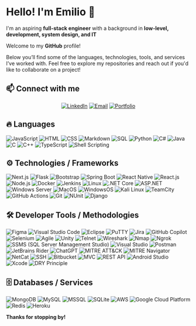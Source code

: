 
# Hello! I'm Emilio 👋

I'm an aspiring **full-stack engineer** with a background in **low-level, development, system design, and IT**

Welcome to my **GitHub** profile! 

Below you’ll find some of the languages, technologies, tools, and services I’ve worked with. Feel free to explore my repositories and reach out if you'd like to collaborate on a project!

## 📫 Connect with me

<div align="center">

[![LinkedIn](https://img.shields.io/badge/LinkedIn-FF5722?style=for-the-badge&logo=linkedin&logoColor=white)](https://www.linkedin.com/in/emiliolaurenti)
[![Email](https://img.shields.io/badge/Email-FF5722?style=for-the-badge&logo=gmail&logoColor=white)](mailto:)
[![Portfolio](https://img.shields.io/badge/Website-FF5722?style=for-the-badge&logo=About.me&logoColor=white)]()

</div>

## 🔥 Languages

![JavaScript](https://img.shields.io/badge/-JavaScript-F7DF1E?style=for-the-badge&logo=javascript&logoColor=black)
![HTML](https://img.shields.io/badge/-HTML5-E34F26?style=for-the-badge&logo=html5&logoColor=white)
![CSS](https://img.shields.io/badge/-CSS3-1572B6?style=for-the-badge&logo=css3&logoColor=white)
![Markdown](https://img.shields.io/badge/-Markdown-000000?style=for-the-badge&logo=markdown&logoColor=white)
![SQL](https://img.shields.io/badge/-SQL-336791?style=for-the-badge&logo=postgresql&logoColor=white)
![Python](https://img.shields.io/badge/-Python-3776AB?style=for-the-badge&logo=python&logoColor=white)
![C#](https://img.shields.io/badge/-C%23-239120?style=for-the-badge&logo=c-sharp&logoColor=white)
![Java](https://img.shields.io/badge/-Java-ED8B00?style=for-the-badge&logo=openjdk&logoColor=white)
![C](https://img.shields.io/badge/-C-A8B9CC?style=for-the-badge&logo=c&logoColor=white)
![C++](https://img.shields.io/badge/-C%2B%2B-00599C?style=for-the-badge&logo=c%2B%2B&logoColor=white)
![TypeScript](https://img.shields.io/badge/-TypeScript-3178C6?style=for-the-badge&logo=typescript&logoColor=white)
![Shell Scripting](https://img.shields.io/badge/-Shell_Script-5391FE?style=for-the-badge&logo=gnu-bash&logoColor=white)

## ⚙️ Technologies / Frameworks

![Next.js](https://img.shields.io/badge/-Next.js-000000?style=for-the-badge&logo=nextdotjs&logoColor=white)
![Flask](https://img.shields.io/badge/-Flask-000000?style=for-the-badge&logo=flask&logoColor=white)
![Bootstrap](https://img.shields.io/badge/-Bootstrap-7952B3?style=for-the-badge&logo=bootstrap&logoColor=white)
![Spring Boot](https://img.shields.io/badge/-Spring_Boot-6DB33F?style=for-the-badge&logo=spring-boot&logoColor=white)
![React Native](https://img.shields.io/badge/-React_Native-61DAFB?style=for-the-badge&logo=react&logoColor=black)
![React.js](https://img.shields.io/badge/-React.js-61DAFB?style=for-the-badge&logo=react&logoColor=black)
![Node.js](https://img.shields.io/badge/-Node.js-339933?style=for-the-badge&logo=nodedotjs&logoColor=white)
![Docker](https://img.shields.io/badge/-Docker-2496ED?style=for-the-badge&logo=docker&logoColor=white)
![Jenkins](https://img.shields.io/badge/-Jenkins-D24939?style=for-the-badge&logo=jenkins&logoColor=white)
![Linux](https://img.shields.io/badge/-Linux-FCC624?style=for-the-badge&logo=linux&logoColor=black)
![.NET Core](https://img.shields.io/badge/-.NET_Core-512BD4?style=for-the-badge&logo=dotnet&logoColor=white)
![ASP.NET](https://img.shields.io/badge/-ASP.NET-512BD4?style=for-the-badge&logo=dotnet&logoColor=white)
![Windows Server](https://img.shields.io/badge/-Windows_Server-0078D6?style=for-the-badge&logo=microsoft&logoColor=white)
![MacOS](https://img.shields.io/badge/-macOS-000000?style=for-the-badge&logo=apple&logoColor=white)
![WindowsOS](https://img.shields.io/badge/-Windows-0078D6?style=for-the-badge&logo=windows&logoColor=white)
![Kali Linux](https://img.shields.io/badge/-Kali_Linux-557C94?style=for-the-badge&logo=kalilinux&logoColor=white)
![TeamCity](https://img.shields.io/badge/-TeamCity-000000?style=for-the-badge&logo=teamcity&logoColor=white)
![GitHub Actions](https://img.shields.io/badge/-GitHub_Actions-2088FF?style=for-the-badge&logo=github-actions&logoColor=white)
![Git](https://img.shields.io/badge/-Git-F05032?style=for-the-badge&logo=git&logoColor=white)
![NUnit](https://img.shields.io/badge/-NUnit-4CAF50?style=for-the-badge&logo=nunit&logoColor=white)
![Django](https://img.shields.io/badge/-Django-092E20?style=for-the-badge&logo=django&logoColor=white)

## 🛠️ Developer Tools / Methodologies

![Figma](https://img.shields.io/badge/-Figma-F24E1E?style=for-the-badge&logo=figma&logoColor=white)
![Visual Studio Code](https://img.shields.io/badge/-VS_Code-007ACC?style=for-the-badge&logo=visualstudiocode&logoColor=white)
![Eclipse](https://img.shields.io/badge/-Eclipse-2C2255?style=for-the-badge&logo=eclipse&logoColor=white)
![PuTTY](https://img.shields.io/badge/-PuTTY-000000?style=for-the-badge&logo=putty&logoColor=white)
![Jira](https://img.shields.io/badge/-Jira-0052CC?style=for-the-badge&logo=jira&logoColor=white)
![GitHub Copilot](https://img.shields.io/badge/-GitHub_Copilot-2088FF?style=for-the-badge&logo=github&logoColor=white)
![Selenium](https://img.shields.io/badge/-Selenium-43B02A?style=for-the-badge&logo=selenium&logoColor=white)
![Agile](https://img.shields.io/badge/-Agile-2496ED?style=for-the-badge&logo=agile&logoColor=white)
![Unity](https://img.shields.io/badge/-Unity-000000?style=for-the-badge&logo=unity&logoColor=white)
![Telnet](https://img.shields.io/badge/-Telnet-23BEBB?style=for-the-badge)
![Wireshark](https://img.shields.io/badge/-Wireshark-1679A7?style=for-the-badge&logo=wireshark&logoColor=white)
![Nmap](https://img.shields.io/badge/-Nmap-02457A?style=for-the-badge&logo=nmap&logoColor=white)
![Ngrok](https://img.shields.io/badge/-Ngrok-1F1E37?style=for-the-badge)
![SSMS (SQL Server Management Studio)](https://img.shields.io/badge/-SSMS-CC2927?style=for-the-badge&logo=microsoftsqlserver&logoColor=white)
![Visual Studio](https://img.shields.io/badge/-Visual_Studio-5C2D91?style=for-the-badge&logo=visual-studio&logoColor=white)
![Postman](https://img.shields.io/badge/-Postman-FF6C37?style=for-the-badge&logo=postman&logoColor=white)
![JetBrains Rider](https://img.shields.io/badge/-Rider-000000?style=for-the-badge&logo=rider&logoColor=white)
![ChatGPT](https://img.shields.io/badge/-ChatGPT-00A67E?style=for-the-badge&logo=openai&logoColor=white)
![MITRE ATT&CK](https://img.shields.io/badge/-MITRE_ATT%26CK-red?style=for-the-badge)
![MITRE Navigator](https://img.shields.io/badge/-MITRE_Navigator-red?style=for-the-badge)
![NetCat](https://img.shields.io/badge/-NetCat-004563?style=for-the-badge)
![SSH](https://img.shields.io/badge/-SSH-008080?style=for-the-badge&logo=gnu-bash&logoColor=white)
![Bitbucket](https://img.shields.io/badge/-Bitbucket-0052CC?style=for-the-badge&logo=bitbucket&logoColor=white)
![MVC](https://img.shields.io/badge/-MVC-blue?style=for-the-badge)
![REST API](https://img.shields.io/badge/-REST_API-0082C9?style=for-the-badge)
![Android Studio](https://img.shields.io/badge/-Android_Studio-3DDC84?style=for-the-badge&logo=android-studio&logoColor=white)
![Xcode](https://img.shields.io/badge/-Xcode-147EFB?style=for-the-badge&logo=xcode&logoColor=white)
![DRY Principle](https://img.shields.io/badge/-DRY_Principle-333333?style=for-the-badge)

## 🗄️ Databases / Services

![MongoDB](https://img.shields.io/badge/-MongoDB-47A248?style=for-the-badge&logo=mongodb&logoColor=white)
![MySQL](https://img.shields.io/badge/-MySQL-4479A1?style=for-the-badge&logo=mysql&logoColor=white)
![MSSQL](https://img.shields.io/badge/-MSSQL-CC2927?style=for-the-badge&logo=microsoftsqlserver&logoColor=white)
![SQLite](https://img.shields.io/badge/-SQLite-003B57?style=for-the-badge&logo=sqlite&logoColor=white)
![AWS](https://img.shields.io/badge/-AWS-232F3E?style=for-the-badge&logo=amazon-aws&logoColor=white)
![Google Cloud Platform](https://img.shields.io/badge/-GCP-4285F4?style=for-the-badge&logo=google-cloud&logoColor=white)
![Redis](https://img.shields.io/badge/-Redis-DC382D?style=for-the-badge&logo=redis&logoColor=white)
![Heroku](https://img.shields.io/badge/-Heroku-430098?style=for-the-badge&logo=heroku&logoColor=white)

**Thanks for stopping by!**
